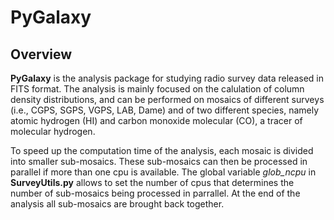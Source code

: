 # PyGalaxy

## Overview

**PyGalaxy** is the analysis package for studying radio survey data released in FITS format. The analysis is mainly focused on the calulation of column density distributions, and can be performed on mosaics of different surveys (i.e., CGPS, SGPS, VGPS, LAB, Dame) and of two different species, namely atomic hydrogen (HI) and carbon monoxide molecular (CO), a tracer of molecular hydrogen.

To speed up the computation time of the analysis, each mosaic is divided into smaller sub-mosaics. These sub-mosaics can then be processed in parallel if more than one cpu is available. The global variable *glob_ncpu* in **SurveyUtils.py** allows to set the number of cpus that determines the number of sub-mosaics being processed in parrallel. At the end of the analysis all sub-mosaics are brought back together.
